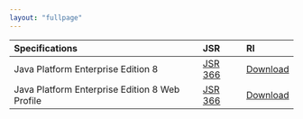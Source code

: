 ```yaml
---
layout: "fullpage"
---
```


| Specifications 	|JSR             	|RI       	|
|:---	|:---	|:---	|
| Java Platform Enterprise Edition 8       	| [JSR 366](http://jcp.org/en/jsr/detail?id=366) 	| [Download](http://javaweb.us.oracle.com/java/re/glassfish/5.0/promoted/ri-source-build-final/javaee-ri.zip)|
| Java Platform Enterprise Edition 8 Web Profile |[JSR 366](http://jcp.org/en/jsr/detail?id=366)   	|[Download](http://javaweb.us.oracle.com/java/re/glassfish/5.0/promoted/ri-source-build-final/javaee-ri.zip) |

